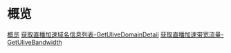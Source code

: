 # 概览
[概览](api/ulive-api/overview.md)
[获取直播加速域名信息列表-GetUliveDomainDetail](api/ulive-api/get_ulive_domain_detail.md)
[获取直播加速带宽流量-GetUliveBandwidth](api/ulive-api/get_ulive_bandwidth.md)
